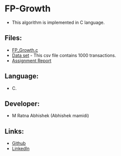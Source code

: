 # FP-Growth
- This algorithm is implemented in C language.

## Files:
- [FP_Growth.c](https://github.com/Abhishekmamidi123/FP-Growth/blob/master/FP_Growth.c)
- [Data set](https://github.com/Abhishekmamidi123/FP-Growth/blob/master/groceries_subset.csv) - This csv file contains 1000 transactions.
- [Assignment Report](https://github.com/Abhishekmamidi123/FP-Growth/blob/master/Assignment_Report.pdf)

## Language:
- C.

## Developer:
- M Ratna Abhishek (Abhishek mamidi)

## Links:
- [Github](https://github.com/Abhishekmamidi123)
- [LinkedIn](https://www.linkedin.com/in/abhishek-mamidi-a7a982114/)
